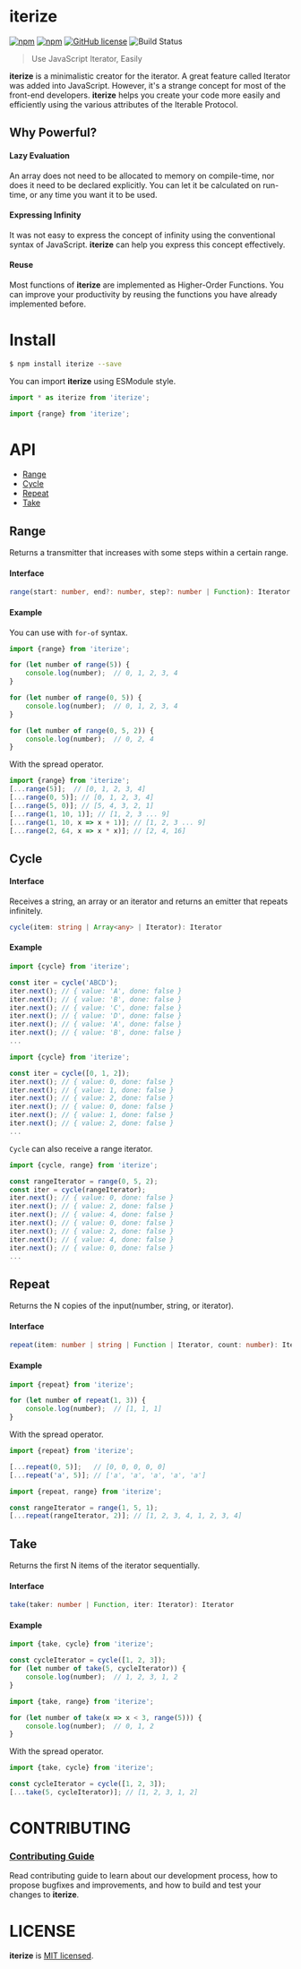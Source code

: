 # iterize

[![npm](https://img.shields.io/npm/v/iterize.svg)](https://www.npmjs.com/package/iterize)
[![npm](https://img.shields.io/npm/dt/iterize.svg)](https://www.npmjs.com/package/iterize)
[![GitHub license](https://img.shields.io/github/license/hg-pyun/iterize.svg)](https://github.com/hg-pyun/iterize/blob/master/LICENSE)
![Build Status](https://codebuild.ap-northeast-2.amazonaws.com/badges?uuid=eyJlbmNyeXB0ZWREYXRhIjoibC9MTUdiTUlIUkFGZzB3SThHMWc1WlI0N2I2TnhFT0RxcXozUVlrU1V6dk1iZzlyWHJvelRIMDJCMHowRE56cDc0N3NUcFIxQ0owSWlqektFR1JJaGI0PSIsIml2UGFyYW1ldGVyU3BlYyI6IkNnMUdYU01GTVpFbFpUNE0iLCJtYXRlcmlhbFNldFNlcmlhbCI6MX0%3D&branch=master)

> Use JavaScript Iterator, Easily 

**iterize** is a minimalistic creator for the iterator. A great feature called Iterator was added into JavaScript. However, it's a strange concept for most of the front-end developers.
**iterize** helps you create your code more easily and efficiently using the various attributes of the Iterable Protocol.

## Why Powerful?

#### Lazy Evaluation

An array does not need to be allocated to memory on compile-time, nor does it need to be declared explicitly. You can let it be calculated on run-time, or any time you want it to be used.

#### Expressing Infinity

It was not easy to express the concept of infinity using the conventional syntax of JavaScript. **iterize** can help you express this concept effectively.

#### Reuse

Most functions of **iterize** are implemented as Higher-Order Functions. You can improve your productivity by reusing the functions you have already implemented before.

# Install

```bash
$ npm install iterize --save
```

You can import **iterize** using ESModule style.

```js
import * as iterize from 'iterize';
```
```js
import {range} from 'iterize';
```

# API
- [Range](https://github.com/hg-pyun/iterize#range)
- [Cycle](https://github.com/hg-pyun/iterize#cycle)
- [Repeat](https://github.com/hg-pyun/iterize#repeat)
- [Take](https://github.com/hg-pyun/iterize#take)

## Range

Returns a transmitter that increases with some steps within a certain range.

#### Interface

```typescript
range(start: number, end?: number, step?: number | Function): Iterator
```

#### Example
You can use with `for-of` syntax.
```js
import {range} from 'iterize';

for (let number of range(5)) {
    console.log(number);  // 0, 1, 2, 3, 4
}

for (let number of range(0, 5)) {
    console.log(number);  // 0, 1, 2, 3, 4
}

for (let number of range(0, 5, 2)) {
    console.log(number);  // 0, 2, 4
}
```
With the spread operator.
```js
import {range} from 'iterize';
[...range(5)];  // [0, 1, 2, 3, 4]
[...range(0, 5)]; // [0, 1, 2, 3, 4]
[...range(5, 0)]; // [5, 4, 3, 2, 1]
[...range(1, 10, 1)]; // [1, 2, 3 ... 9]
[...range(1, 10, x => x + 1)]; // [1, 2, 3 ... 9]
[...range(2, 64, x => x * x)]; // [2, 4, 16]
```

## Cycle

#### Interface

Receives a string, an array or an iterator and returns an emitter that repeats infinitely.

```typescript
cycle(item: string | Array<any> | Iterator): Iterator
```

#### Example
```js
import {cycle} from 'iterize';

const iter = cycle('ABCD');
iter.next(); // { value: 'A', done: false }
iter.next(); // { value: 'B', done: false }
iter.next(); // { value: 'C', done: false }
iter.next(); // { value: 'D', done: false }
iter.next(); // { value: 'A', done: false }
iter.next(); // { value: 'B', done: false }
...
```

```js
import {cycle} from 'iterize';

const iter = cycle([0, 1, 2]);
iter.next(); // { value: 0, done: false }
iter.next(); // { value: 1, done: false }
iter.next(); // { value: 2, done: false }
iter.next(); // { value: 0, done: false }
iter.next(); // { value: 1, done: false }
iter.next(); // { value: 2, done: false }
...
```
`Cycle` can also receive a range iterator.
```js
import {cycle, range} from 'iterize';

const rangeIterator = range(0, 5, 2);
const iter = cycle(rangeIterator);
iter.next(); // { value: 0, done: false }
iter.next(); // { value: 2, done: false }
iter.next(); // { value: 4, done: false }
iter.next(); // { value: 0, done: false }
iter.next(); // { value: 2, done: false }
iter.next(); // { value: 4, done: false }
iter.next(); // { value: 0, done: false }
...
```

## Repeat
Returns the N copies of the input(number, string, or iterator).

#### Interface

```typescript
repeat(item: number | string | Function | Iterator, count: number): Iterator
```

#### Example
```js
import {repeat} from 'iterize';

for (let number of repeat(1, 3)) {
    console.log(number);  // [1, 1, 1]
}
```
With the spread operator.
```js
import {repeat} from 'iterize';

[...repeat(0, 5)];   // [0, 0, 0, 0, 0]
[...repeat('a', 5)]; // ['a', 'a', 'a', 'a', 'a']
```
```js
import {repeat, range} from 'iterize';

const rangeIterator = range(1, 5, 1);
[...repeat(rangeIterator, 2)]; // [1, 2, 3, 4, 1, 2, 3, 4]
```

## Take

Returns the first N items of the iterator sequentially.

#### Interface

```typescript
take(taker: number | Function, iter: Iterator): Iterator
```

#### Example
```js
import {take, cycle} from 'iterize';

const cycleIterator = cycle([1, 2, 3]);
for (let number of take(5, cycleIterator)) {
    console.log(number);  // 1, 2, 3, 1, 2
}
```
```js
import {take, range} from 'iterize';

for (let number of take(x => x < 3, range(5))) {
    console.log(number);  // 0, 1, 2
}
```
With the spread operator.
```js
import {take, cycle} from 'iterize';

const cycleIterator = cycle([1, 2, 3]);
[...take(5, cycleIterator)]; // [1, 2, 3, 1, 2]
```

# CONTRIBUTING

### [Contributing Guide](https://github.com/hg-pyun/iterize/blob/master/CONTRIBUTE.md)

Read contributing guide to learn about our development process, how to propose bugfixes and improvements, and how to build and test your changes to **iterize**.

# LICENSE

**iterize** is [MIT licensed](https://github.com/hg-pyun/iterize/blob/master/LICENSE).
